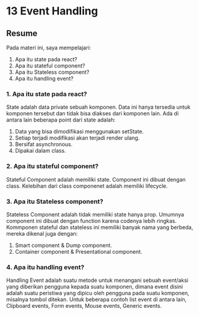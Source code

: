 # 13 Event Handling
## Resume
Pada materi ini, saya mempelajari:
1. Apa itu state pada react?
2. Apa itu stateful component?
3. Apa itu Stateless component?
4. Apa itu handling event?

### 1. Apa itu state pada react?
State adalah data private sebuah komponen. Data ini hanya tersedia untuk komponen tersebut dan tidak bisa diakses dari komponen lain. Ada di antara lain beberapa point dari state adalah:
1. Data yang bisa dimodifikasi menggunakan setState.
2. Setiap terjadi modifikasi akan terjadi render ulang.
3. Bersifat asynchronous.
4. Dipakai dalam class.

### 2. Apa itu stateful component?
Stateful Component adalah memiliki state. Component ini dibuat dengan class. Kelebihan dari class componenet adalah memiliki lifecycle.

### 3. Apa itu Stateless component?
Stateless Component adalah tidak memiliki state hanya prop. Umumnya component ini dibuat dengan function karena codenya lebih ringkas. Kommponen stateful dan stateless ini memiliki banyak nama yang berbeda, mereka dikenal juga dengan:
1. Smart component & Dump component.
2. Container component & Presentational component.

### 4. Apa itu handling event?
Handling Event adalah suatu metode untuk menangani sebuah event/aksi yang diberikan pengguna kepada suatu komponen, dimana event disini adalah suatu peristiwa yang dipicu oleh pengguna pada suatu komponen, misalnya tombol ditekan. Untuk beberapa contoh list event di antara lain, Clipboard events, Form events, Mouse events, Generic events.